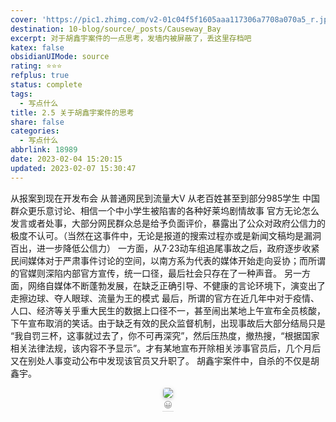 ```yaml
---
cover: 'https://pic1.zhimg.com/v2-01c04f5f1605aaa117306a7708a070a5_r.jpg'
destination: 10-blog/source/_posts/Causeway_Bay
excerpt: 对于胡鑫宇案件的一点思考，发墙内被屏蔽了，丢这里存档吧
katex: false
obsidianUIMode: source
rating: ⭐⭐⭐
refplus: true
status: complete
tags:
  - 写点什么
title: 2.5 关于胡鑫宇案件的思考
share: false
categories:
  - 写点什么
abbrlink: 18989
date: 2023-02-04 15:20:15
updated: 2023-02-07 15:30:47
---
```

从报案到现在开发布会
从普通网民到流量大V
从老百姓甚至到部分985学生
中国群众更乐意讨论、相信一个中小学生被陷害的各种好莱坞剧情故事
官方无论怎么发言或者处事，大部分网民群众总是给予负面评价，暴露出了公众对政府公信力的极度不认可。（当然在这事件中，无论是报道的搜索过程亦或是新闻文稿均是漏洞百出，进一步降低公信力）
一方面，从7·23动车组追尾事故之后，政府逐步收紧民间媒体对于严肃事件讨论的空间，以南方系为代表的媒体开始走向妥协；而所谓的官媒则深陷内部官方宣传，统一口径，最后社会只存在了一种声音。
另一方面，网络自媒体不断蓬勃发展，在缺乏正确引导、不健康的言论环境下，演变出了走擦边球、夺人眼球、流量为王的模式
最后，所谓的官方在近几年中对于疫情、人口、经济等关乎重大民生的数据上口径不一，甚至闹出某地上午宣布全员核酸，下午宣布取消的笑话。由于缺乏有效的民众监督机制，出现事故后大部分结局只是 “我自罚三杯，这事就过去了，你不可再深究”，然后压热度，撤热搜，“根据国家相关法律法规，该内容不予显示”。才有某地宣布开除相关涉事官员后，几个月后又在别处人事变动公布中发现该官员又升职了。
胡鑫宇案件中，自杀的不仅是胡鑫宇。

<center>
    <img style="border-radius: 0.3125em;
    box-shadow: 0 2px 4px 0 rgba(34,36,38,.12),0 2px 10px 0 rgba(34,36,38,.08);"
    src="https://i.imgur.com/XlhD7i4.png">
    <br>
    <div style="color:orange; border-bottom: 1px solid #d9d9d9;
    display: inline-block;
    color: #999;
    padding: 2px;">😀
    </div>
</center>
